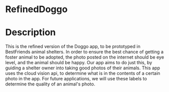 # RefinedDoggo

# Description #
This is the refined version of the Doggo app, to be prototyped in BestFriends animal shelters.
In order to ensure the best chance of getting a foster animal to be adopted, the photo posted on the internet should be eye level, and the animal should be happy.
Our app aims to do just this, by guiding a shelter owner into taking good photos of their animals.
This app uses the cloud vision api, to determine what is in the contents of a certain photo in the app. 
For future applications, we will use these labels to determine the quality of an animal's photo.

